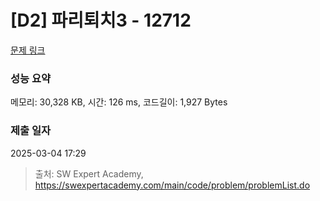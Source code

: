 # [D2] 파리퇴치3 - 12712 

[문제 링크](https://swexpertacademy.com/main/code/problem/problemDetail.do?contestProbId=AXuARWAqDkQDFARa) 

### 성능 요약

메모리: 30,328 KB, 시간: 126 ms, 코드길이: 1,927 Bytes

### 제출 일자

2025-03-04 17:29



> 출처: SW Expert Academy, https://swexpertacademy.com/main/code/problem/problemList.do